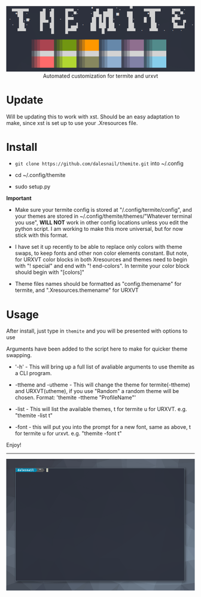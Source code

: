 <div align="center">
  <img src="https://raw.githubusercontent.com/dalesnail/themite/master/title.png"><br>
  Automated customization for termite and urxvt
</div>

# Update
Will be updating this to work with xst. Should be an easy adaptation to make, since xst is set up to use your .Xresources file.  

# Install

- `git clone https://github.com/dalesnail/themite.git` into ~/.config

- cd ~/.config/themite

- sudo setup.py

__Important__

- Make sure your termite config is stored at "/.config/termite/config", and your themes are stored in ~/.config/themite/themes/"Whatever terminal you use", __WILL NOT__ work in other config locations unless you edit the python script. I am working to make this more universal, but for now stick with this format. 

- I have set it up recently to be able to replace only colors with theme swaps, to keep fonts and other non color elements constant. But note, for URXVT color blocks in both Xresources and themes need to begin with "! special" and end with "! end-colors". In termite your color block should begin with "[colors]"

- Theme files names should be formatted as "config.themename" for termite, and ".Xresources.themename" for URXVT


# Usage

After install, just type in `themite` and you will be presented with options to use

Arguments have been added to the script here to make for quicker theme swapping. 

- '-h' - This will bring up a full list of avaliable arguments to use themite as a CLI program.

- -ttheme and -utheme - This will change the theme for termite(-ttheme) and URXVT(utheme), if you use "Random" a random theme will be chosen. Format: 'themite -ttheme "ProfileName"'

- -list - This will list the available themes, t for termite u for URXVT. e.g. "themite -list t"

- -font - this will put you into the prompt for a new font, same as above, t for termite u for urxvt. e.g. "themite -font t"

Enjoy!

----------------------------------------------------------------------------------------------

![Demo](demo.gif)
